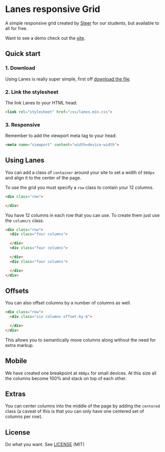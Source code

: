 # Lanes responsive Grid
A simple responsive grid created by [Steer](http://steer.me) for our students, but available to all for free.

Want to see a demo check out the [site](http://steersystems.github.io/Lanes).

## Quick start

### 1. Download
Using Lanes is really super simple, first off [download the file]().

### 2. Link the stylesheet
The link Lanes to your HTML head:
````html
<link rel="stylesheet" href="css/lanes.min.css">
````

### 3. Responsive
Remember to add the viewport meta tag to your head:
````html
<meta name="viewport" content="width=device-width">
````

## Using Lanes
You can add a class of `container` around your site to set a width of `960px` and align it to the center of the page.

To use the grid you must specify a `row` class to contain your 12 columns.

````html
<div class="row">

</div>
````

You have 12 columns in each row that you can use. To create them just use the `column/s` class.

````html
<div class="row">
  <div class="four columns">

  </div>
  <div class="four columns">

  </div>
  <div class="four columns">

  </div>
</div>
````

## Offsets
You can also offset columns by a number of columns as well.

````html
<div class="row">
  <div class="six columns offset-by-6">

  </div>
</div>
````
This allows you to semantically move columns along without the need for extra markup.

## Mobile
We have created one breakpoint at `480px` for small devices. At this size all the columns become 100% and stack on top of each other.

## Extras
You can center columns into the middle of the page by adding the `centered` class (a caveat of this is that you can only have one centered set of columns per row).

## License
Do what you want. See [LICENSE](https://github.com/steersystems/Lanes/blob/master/LICENSE) (MIT)